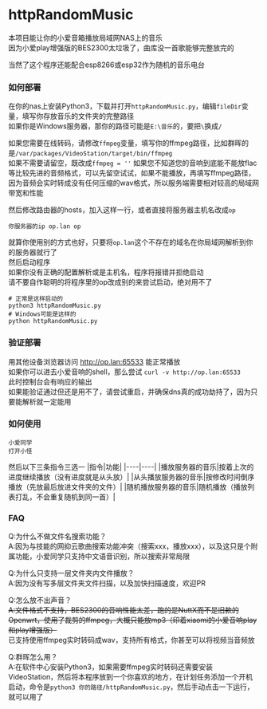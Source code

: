 # httpRandomMusic
本项目能让你的小爱音箱播放局域网NAS上的音乐  
因为小爱play增强版的BES2300太垃圾了，曲库没一首歌能够完整放完的  

当然了这个程序还能配合esp8266或esp32作为随机的音乐电台

### 如何部署
在你的nas上安装Python3，下载并打开`httpRandomMusic.py`，编辑`fileDir`变量，填写你存放音乐的文件夹的完整路径  
如果你是Windows服务器，那你的路径可能是`E:\音乐`的，要把`\`换成`/`  

如果您需要在线转码，请修改`ffmpeg`变量，填写你的ffmpeg路径，比如群晖的是`/var/packages/VideoStation/target/bin/ffmpeg`  
如果不需要请留空，既改成`ffmpeg = ''`
如果您不知道您的音响到底能不能放flac等比较先进的音频格式，可以先留空试试，如果不能播放，再填写ffmpeg路径，因为音频会实时转成没有任何压缩的wav格式，所以服务端需要相对较高的局域网带宽和性能

然后修改路由器的hosts，加入这样一行，或者直接将服务器主机名改成`op`
```
你服务器的ip op.lan op
```
就算你使用别的方式也好，只要将`op.lan`这个不存在的域名在你局域网解析到你的服务器就行了  
然后启动程序  
如果你没有正确的配置解析或是主机名，程序将报错并拒绝启动  
请不要自作聪明的将程序里的op改成别的来尝试启动，绝对用不了  
```
# 正常是这样启动的
python3 httpRandomMusic.py
# Windows可能是这样的
python httpRandomMusic.py
```

### 验证部署
用其他设备浏览器访问 http://op.lan:65533 能正常播放  
如果你可以进去小爱音响的shell，那么尝试 `curl -v http://op.lan:65533`  
此时控制台会有响应的输出  
如果能验证通过但还是用不了，请尝试重启，并确保dns真的成功劫持了，因为只要能解析就一定能用

### 如何使用
```
小爱同学
打开小怪
```
然后以下三条指令三选一
|指令|功能|
|----|----|
|播放服务器的音乐|按着上次的进度继续播放（没有进度就是从头放）|
|从头播放服务器的音乐|按修改时间倒序播放（先放最后放进文件夹的文件）|
|随机播放服务器的音乐|随机播放（播放列表打乱，不会重复随机到同一首）|

### FAQ
Q:为什么不做文件名搜索功能？  
A:因为与技能的网抑云歌曲搜索功能冲突（搜索xxx，播放xxx），以及这只是个附属功能，小爱同学只支持中文语音识别，所以搜索非常局限  

Q:为什么只支持一层文件夹内文件播放？  
A:因为没有写多层文件夹文件扫描，以及加快扫描速度，欢迎PR  

Q:怎么放不出声音？  
~~A:文件格式不支持，BES2300的音响性能太差，跑的是NuttX而不是旧款的Openwrt，使用了裁剪的ffmpeg，大概只能放mp3（印着xiaomi的小爱音响play和play增强版）~~  
已支持使用ffmpeg实时转码成wav，支持所有格式，你甚至可以将视频当音频放

Q:群晖怎么用？  
A:在软件中心安装Python3，如果需要ffmpeg实时转码还需要安装VideoStation，然后将本程序放到一个你喜欢的地方，在计划任务添加一个开机启动，命令是`python3 你的路径/httpRandomMusic.py`，然后手动点击一下运行，就可以用了